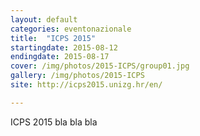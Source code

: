 ```yaml
---
layout: default
categories: eventonazionale
title:  "ICPS 2015"
startingdate: 2015-08-12
endingdate: 2015-08-17
cover: /img/photos/2015-ICPS/group01.jpg
gallery: /img/photos/2015-ICPS
site: http://icps2015.unizg.hr/en/

---
```


ICPS 2015 bla bla bla